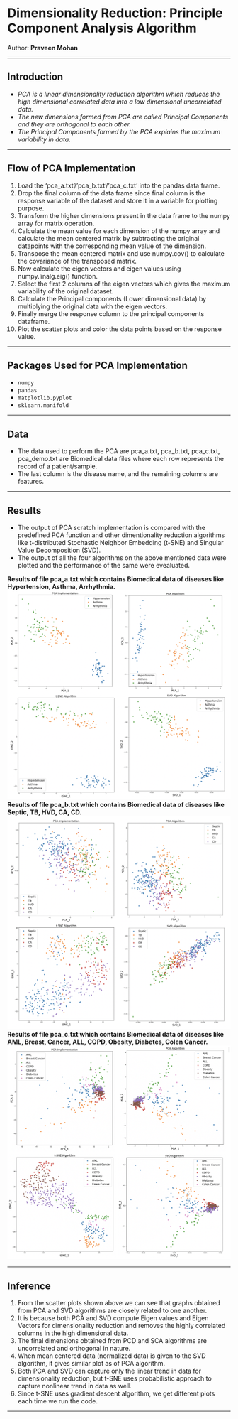 
# Dimensionality Reduction: Principle Component Analysis Algorithm 

Author: **Praveen Mohan** 

---

## Introduction

* *PCA is a linear dimensionality reduction algorithm which reduces the high dimensional correlated data into a low dimensional uncorrelated data.*
* *The new dimensions formed from PCA are called Principal Components and they are orthogonal to each other.*
* *The Principal Components formed by the PCA explains the maximum variability in data.*

---

## Flow of PCA Implementation

1. Load the ‘pca_a.txt’/’pca_b.txt’/’pca_c.txt’ into the pandas data frame.
2. Drop the final column of the data frame since final column is the response variable of the dataset and store it in a variable for plotting purpose.
3. Transform the higher dimensions present in the data frame to the numpy array for matrix operation.
4. Calculate the mean value for each dimension of the numpy array and calculate the mean centered matrix by subtracting the original datapoints with the corresponding mean value of the dimension.
5. Transpose the mean centered matrix and use numpy.cov() to calculate the covariance of the transposed matrix.
6. Now calculate the eigen vectors and eigen values using numpy.linalg.eig() function.
7. Select the first 2 columns of the eigen vectors which gives the maximum variability of the original dataset.
8. Calculate the Principal components (Lower dimensional data) by multiplying the original data with the eigen vectors.
9. Finally merge the response column to the principal components dataframe.
10. Plot the scatter plots and color the data points based on the response value.

---

## Packages Used for PCA Implementation
* `numpy`
* `pandas`
* `matplotlib.pyplot`
* `sklearn.manifold`

---

## Data

* The data used to perform the PCA are pca_a.txt, pca_b.txt, pca_c.txt, pca_demo.txt are Biomedical data files where each row represents the record of a patient/sample.
* The last column is the disease name, and the remaining columns are features.

---

## Results

* The output of PCA scratch implementation is compared with the predefined PCA function and other dimentionality reduction algorithms like t-distributed Stochastic Neighbor Embedding (t-SNE) and Singular Value Decomposition (SVD).
* The output of all the four algorithms on the above mentioned data were plotted and the performance of the same were evealuated.


**Results of file pca_a.txt which contains Biomedical data of diseases like Hypertension, Asthma, Arrhythmia.**
![Data A](Images/A.png)
**Results of file pca_b.txt which contains Biomedical data of diseases like Septic, TB, HVD, CA, CD.**
![Data B](Images/B.png)
**Results of file pca_c.txt which contains Biomedical data of diseases like AML, Breast, Cancer, ALL, COPD, Obesity, Diabetes, Colen Cancer.**
![Data C](Images/C.png)

---

## Inference 

1. From the scatter plots shown above we can see that graphs obtained from PCA and SVD algorithms are closely related to one another.
2. It is because both PCA and SVD compute Eigen values and Eigen Vectors for dimensionality reduction and removes the highly correlated columns in the high dimensional data.
3. The final dimensions obtained from PCD and SCA algorithms are uncorrelated and orthogonal in nature.
4. When mean centered data (normalized data) is given to the SVD algorithm, it gives similar plot as of PCA algorithm.
5. Both PCA and SVD can capture only the linear trend in data for dimensionality reduction, but t-SNE uses probabilistic approach to capture nonlinear trend in data as well.
6. Since t-SNE uses gradient descent algorithm, we get different plots each time we run the code.
---
